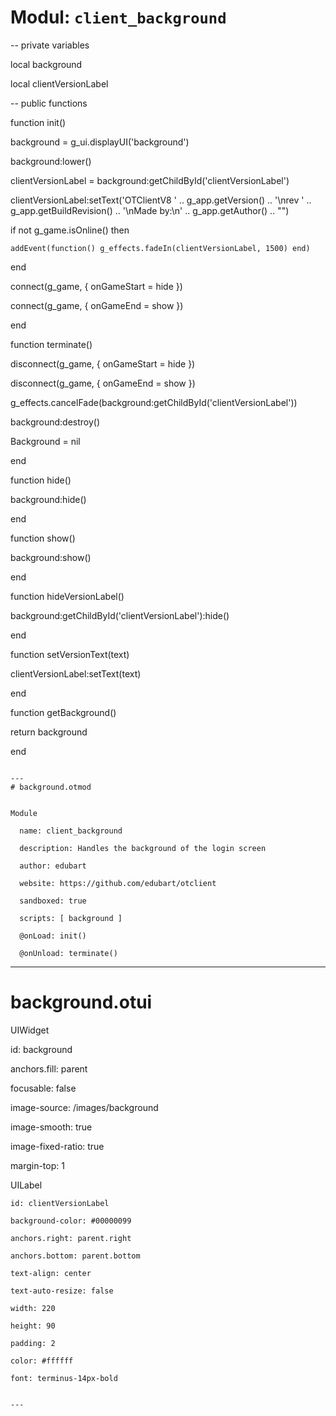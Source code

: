 # Modul: `client_background`


-- private variables

local background

local clientVersionLabel

-- public functions

function init()

  background = g_ui.displayUI('background')

  background:lower()

  clientVersionLabel = background:getChildById('clientVersionLabel')

  clientVersionLabel:setText('OTClientV8 ' .. g_app.getVersion() .. '\nrev ' .. g_app.getBuildRevision() .. '\nMade by:\n' .. g_app.getAuthor() .. "")

  if not g_game.isOnline() then

    addEvent(function() g_effects.fadeIn(clientVersionLabel, 1500) end)

  end

  connect(g_game, { onGameStart = hide })

  connect(g_game, { onGameEnd = show })

end

function terminate()

  disconnect(g_game, { onGameStart = hide })

  disconnect(g_game, { onGameEnd = show })

  g_effects.cancelFade(background:getChildById('clientVersionLabel'))

  background:destroy()

  Background = nil

end

function hide()

  background:hide()

end

function show()

  background:show()

end

function hideVersionLabel()

  background:getChildById('clientVersionLabel'):hide()

end

function setVersionText(text)

  clientVersionLabel:setText(text)

end

function getBackground()

  return background

end

```

---
# background.otmod


Module

  name: client_background

  description: Handles the background of the login screen

  author: edubart

  website: https://github.com/edubart/otclient

  sandboxed: true

  scripts: [ background ]

  @onLoad: init()

  @onUnload: terminate()

```

---
# background.otui


UIWidget

  id: background

  anchors.fill: parent

  focusable: false

  image-source: /images/background

  image-smooth: true

  image-fixed-ratio: true

  margin-top: 1

  UILabel

    id: clientVersionLabel

    background-color: #00000099

    anchors.right: parent.right

    anchors.bottom: parent.bottom

    text-align: center

    text-auto-resize: false

    width: 220

    height: 90

    padding: 2

    color: #ffffff

    font: terminus-14px-bold

```

---

